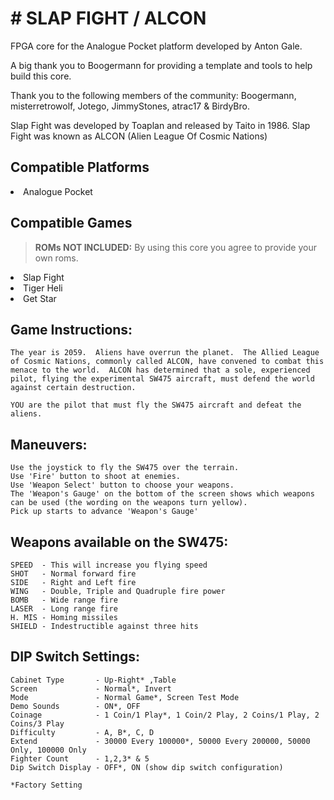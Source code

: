 <h1># SLAP FIGHT / ALCON</H1>
FPGA core for the Analogue Pocket platform developed by Anton Gale.

A big thank you to Boogermann for providing a template and tools to help build this core.

Thank you to the following members of the community: Boogermann, misterretrowolf, Jotego, JimmyStones, atrac17 & BirdyBro.

Slap Fight was developed by Toaplan and released by Taito in 1986. Slap Fight was known as ALCON (Alien League Of Cosmic Nations)

<h2>Compatible Platforms</h2>
<li>Analogue Pocket</li>

<h2>Compatible Games</h2>
<blockquote>
<p dir="auto"><strong>ROMs NOT INCLUDED:</strong> By using this core you agree to provide your own roms.</p>
</blockquote>

<li>Slap Fight</li>
<li>Tiger Heli</li>
<li>Get Star</li>

<h2>Game Instructions:</h2>

	The year is 2059.  Aliens have overrun the planet.  The Allied League of Cosmic Nations, commonly called ALCON, have convened to combat this menace to the world.  ALCON has determined that a sole, experienced pilot, flying the experimental SW475 aircraft, must defend the world against certain destruction.

	YOU are the pilot that must fly the SW475 aircraft and defeat the aliens.

<h2>Maneuvers:</h2>

	Use the joystick to fly the SW475 over the terrain.
	Use 'Fire' button to shoot at enemies.
	Use 'Weapon Select' button to choose your weapons.
	The 'Weapon's Gauge' on the bottom of the screen shows which weapons can be used (the wording on the weapons turn yellow).
	Pick up starts to advance 'Weapon's Gauge'

<h2>Weapons available on the SW475:</h2>

	SPEED  - This will increase you flying speed
	SHOT   - Normal forward fire
	SIDE   - Right and Left fire
	WING   - Double, Triple and Quadruple fire power
	BOMB   - Wide range fire
	LASER  - Long range fire
	H. MIS - Homing missiles
	SHIELD - Indestructible against three hits

<h2>DIP Switch Settings:</h2>

	Cabinet Type       - Up-Right* ,Table
	Screen			   - Normal*, Invert
	Mode			   - Normal Game*, Screen Test Mode
	Demo Sounds		   - ON*, OFF 
	Coinage            - 1 Coin/1 Play*, 1 Coin/2 Play, 2 Coins/1 Play, 2 Coins/3 Play
	Difficulty         - A, B*, C, D
	Extend             - 30000 Every 100000*, 50000 Every 200000, 50000 Only, 100000 Only
	Fighter Count      - 1,2,3* & 5
	Dip Switch Display - OFF*, ON (show dip switch configuration) 

	*Factory Setting
